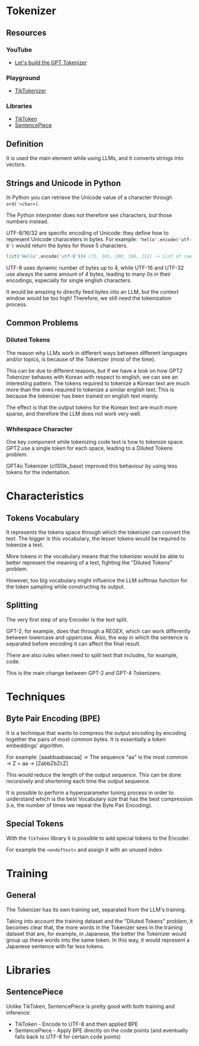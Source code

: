 # Tokenizer
## Resources
### YouTube
- [Let's build the GPT Tokenizer](https://www.youtube.com/watch?v=zduSFxRajkE)
### Playground
- [TikTokenizer](https://tiktokenizer.vercel.app/)
### Libraries
- [TikToken](https://github.com/openai/tiktoken)
- [SentencePiece](https://github.com/google/sentencepiece)

## Definition
It is used the main element while using LLMs, and it converts strings into vectors.

## Strings and Unicode in Python
In Python you can retrieve the Unicode value of a character through `ord('<char>)`.

The Python interpreter does not therefore see characters, but those numbers instead.

UTF-8/16/32 are specific encoding of Unicode: they define how to represent Unicode characeters in bytes.
For example: `'hello'.encode('utf-8')` would return the bytes for those 5 characters.

```python
list('Hello'.encode('utf-8'))# [72, 101, 108, 108, 111] -> List of raw bytes
```

UTF-8 uses dynamic number of bytes up to 4, while UTF-16 and UTF-32 use always the same amount of 4 bytes, 
leading to many 0s in their encodings, especially for single english characters.

It would be amazing to directly feed bytes into an LLM, but the context window would be too high! Therefore, we still
need the tokenization process.


## Common Problems
### Diluted Tokens
The reason why LLMs work in different ways between different languages and/or topics,
is because of the Tokenizer (most of the time).

This can be due to different reasons, but if we have a look on how GPT2 Tokenizer behaves
with Korean with respect to english, we can see an interesting pattern. The tokens required
to tokenize a Korean text are much more than the ones required to tokenize a similar 
english text. This is because the tokenizer has been trained on english text mainly.

The effect is that the output tokens for the Korean text are much more sparse, and therefore
the LLM does not work very well.

### Whitespace Character
One key component while tokenizing code text is how to tokenize space. GPT2 use a single token for
each space, leading to a Diluted Tokens problem.

GPT4o Tokenizer (cl100k_base) improved this behaviour by using less tokens for the indentation.

# Characteristics
## Tokens Vocabulary
It represents the tokens space through which the tokenizer can convert the text.
The bigger is this vocabulary, the lesser tokens would be required to tokenize a text.

More tokens in the vocabulary means that the tokenizer would be able to better represent the
meaning of a text, fighting the "Diluted Tokens" problem.

However, too big vocabulary might influence the LLM softmax function for the token sampling
while constructing its output.

## Splitting
The very first step of any Encoder is the text split.

GPT-2, for example, does that through a REGEX, which can work differently between lowercase and uppercase.
Also, the way in which the sentence is separated before encoding it can affect the final result.

There are also rules when need to split text that includes, for example, code.

This is the main change between GPT-2 and GPT-4 Tokenizers.

# Techniques
## Byte Pair Encoding (BPE)
It is a technique that wants to compress the output encoding by encoding together the pairs of most common bytes.
It is essentially a token embeddings' algorithm.

For example: [aaabbaabaacaa] &rarr; The sequence "aa" is the most common &rarr; Z = aa &rarr; [ZabbZbZcZ]   

This would reduce the length of the output sequence. This can be done recursively and shortening each time the output sequence. 

It is possible to perform a hyperparameter tuning process in order to understand which is the best Vocabulary size that has the
best compression (i.e, the number of times we repeat the Byte Pair Encoding).

## Special Tokens
With the `TikToken` library it is possible to add special tokens to the Encoder.

For example the `<endoftext>` and assign it with an unused index.

# Training
## General
The Tokenizer has its own training set, separated from the LLM's training.

Taking into account the training dataset and the "Diluted Tokens" problem, it becomes clear that, the more words in the Tokenizer
sees in the training dataset that are, for example, in Japanese, the better the Tokenizer would group up these words into 
the same token. In this way, it would represent a Japanese sentence with far less tokens.

# Libraries
## SentencePiece
Unlike TikToken, SentencePiece is pretty good with both training and inference:
- TikToken - Encode to UTF-8 and then applied BPE
- SentencePiece - Apply BPE directly on the code points (and eventually falls back to UTF-8 for certain code points)